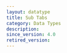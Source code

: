 ```yaml
---
layout: datatype
title: Sub Tabs
category: Data Types
description: 
since_version: 4.0
retired_version: 
---
```

